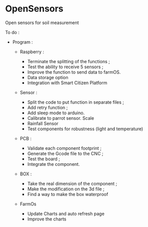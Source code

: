 # OpenSensors
Open sensors for soil measurement

To do :

* Program :

  * Raspberry : 
    * Terminate the splitting of the functions ;
    * Test the ability to receive 5 sensors ;
    * Improve the function to send data to farmOS.
    * Data storage option
    * Integration with Smart Citizen Platform
  * Sensor : 
    * Split the code to put function in separate files ;
    * Add retry function ;
    * Add sleep mode to arduino.
    * Calibrate to parrot sensor. Scale
    * Rainfall Sensor
    * Test components for robustness (light and temperature)

  * PCB :
    * Validate each component footprint ;
    * Generate the Gcode file to the CNC ;
    * Test the board ;
    * Integrate the component.

  * BOX :
    * Take the real dimension of the component ;
    * Make the modification on the 3d file ;
    * Find a way to make the box waterproof

  * FarmOs
    * Update Charts and auto refresh page
    * Improve the charts

